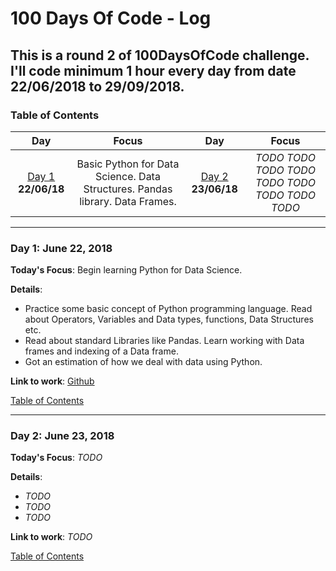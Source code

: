 # 100 Days Of Code - Log
## This is a round 2 of 100DaysOfCode challenge. I'll code minimum 1 hour every day from date 22/06/2018 to 29/09/2018.
<a name="toc"></a>
### Table of Contents 
|Day|Focus|Day|Focus|
|:---:|:-----:|:---:|:-----:|
|[Day 1](#day-1) **22/06/18**|Basic Python for Data Science. Data Structures. Pandas library. Data Frames. |[Day 2](#day-2) **23/06/18**| _TODO_  _TODO_ _TODO_ _TODO_ _TODO_ _TODO_ _TODO_ _TODO_ _TODO_ |


----------
<a name="day-1"></a>
### Day 1: June 22, 2018 

**Today's Focus**: Begin learning Python for Data Science.

**Details**:

 - Practice some basic concept of Python programming language. Read about Operators, Variables and Data types,
 functions, Data Structures etc.
 - Read about standard Libraries like Pandas. Learn working with Data frames and indexing of a Data frame.
 - Got an estimation of how we deal with data using Python.


**Link to work**: [Github](https://github.com/akashgiricse/introduction_to_data_science-analytics_vidhya/blob/master/BasicPythonForDataScience/Basic_Python_For_Data_Science.ipynb)

[Table of Contents](#toc)

----------
<a name="day-2"></a>
### Day 2: June 23, 2018 

**Today's Focus**: _TODO_

**Details**:

 - _TODO_
 - _TODO_
 - _TODO_


**Link to work**: _TODO_

[Table of Contents](#toc)